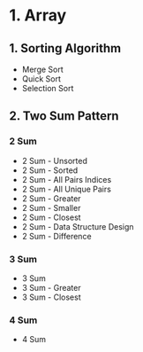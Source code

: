 # 1. Array

## 1. Sorting Algorithm

- Merge Sort
- Quick Sort
- Selection Sort

## 2. Two Sum Pattern

### 2 Sum
- 2 Sum - Unsorted
- 2 Sum - Sorted
- 2 Sum - All Pairs Indices
- 2 Sum - All Unique Pairs
- 2 Sum - Greater
- 2 Sum - Smaller
- 2 Sum - Closest
- 2 Sum - Data Structure Design
- 2 Sum - Difference

### 3 Sum
- 3 Sum
- 3 Sum - Greater
- 3 Sum - Closest

### 4 Sum
- 4 Sum

